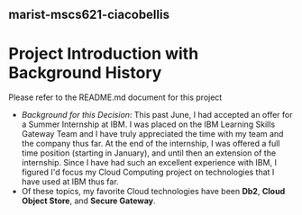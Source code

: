 ## marist-mscs621-ciacobellis
# Project Introduction with Background History

Please refer to the README.md document  for this project

* _Background for this Decision_: This past June, I had accepted an offer for a Summer Internship at IBM. I was placed on the IBM Learning Skills Gateway Team and I have truly appreciated the time with my team and the company thus far. At the end of the internship, I was offered a full time position (starting in January), and until then an extension of the internship. Since I have had such an excellent experience with IBM, I figured I'd focus my Cloud Computing project on technologies that I have used at IBM thus far.
* Of these topics, my favorite Cloud technologies have been **Db2**, **Cloud Object Store**, and **Secure Gateway**.
